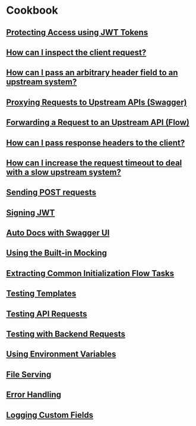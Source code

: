 # Cookbook

## [Protecting Access using JWT Tokens](x-flat-jwt.md)

## [How can I inspect the client request?](see-client-request.md)

## [How can I pass an arbitrary header field to an upstream system?](pass-header-field-upstream.md)

## [Proxying Requests to Upstream APIs (Swagger)](proxy-requests.md)

## [Forwarding a Request to an Upstream API (Flow)](forward-request-upstream.md)

## [How can I pass response headers to the client?](pass-header-field-downstream.md)

## [How can I increase the request timeout to deal with a slow upstream system?](request-timeout.md)

## [Sending POST requests](upstream-post-requests.md)

## [Signing JWT](jwt.md)

## [Auto Docs with Swagger UI](swagger-docs.md)

## [Using the Built-in Mocking](builtin-mocking.md)

## [Extracting Common Initialization Flow Tasks](init-flow.md)

## [Testing Templates](test-templates.md)

## [Testing API Requests](test-api-request.md)

## [Testing with Backend Requests](test-backend.md)

## [Using Environment Variables](envvars.md)

## [File Serving](file-serving.md)

## [Error Handling](error-flow.md)

## [Logging Custom Fields](custom-logging.md)
